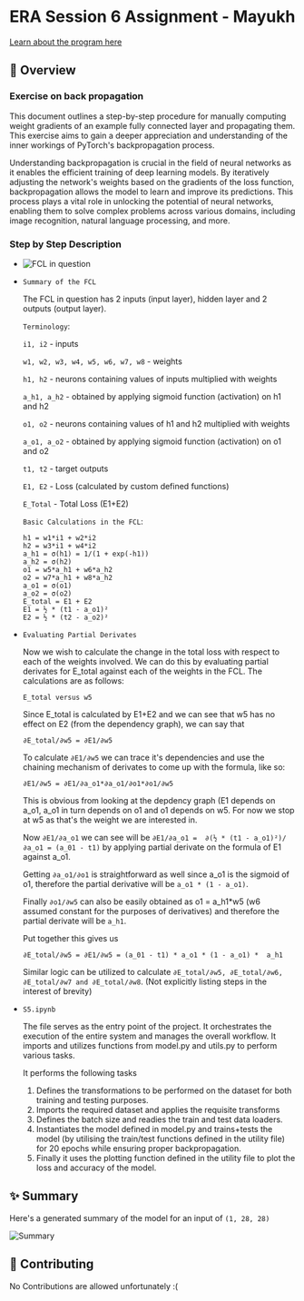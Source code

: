 <!-- markdownlint-disable MD030 -->

# ERA Session 6 Assignment - Mayukh

<a href="https://theschoolof.ai/#programs">Learn about the program here</a>

## 📝 Overview

### Exercise on back propagation

This document outlines a step-by-step procedure for manually computing weight gradients of an example fully connected layer and propagating them. This exercise aims to gain a deeper appreciation and understanding of the inner workings of PyTorch's backpropagation process.

Understanding backpropagation is crucial in the field of neural networks as it enables the efficient training of deep learning models. By iteratively adjusting the network's weights based on the gradients of the loss function, backpropagation allows the model to learn and improve its predictions. This process plays a vital role in unlocking the potential of neural networks, enabling them to solve complex problems across various domains, including image recognition, natural language processing, and more.

### Step by Step Description

-   ![FCL in question](../images/fcl.png)

-   `Summary of the FCL`

    The FCL in question has 2 inputs (input layer), hidden layer and 2 outputs (output layer).

    `Terminology`:

    `i1, i2` - inputs

    `w1, w2, w3, w4, w5, w6, w7, w8` - weights

    `h1, h2` - neurons containing values of inputs multiplied with weights

    `a_h1, a_h2` - obtained by applying sigmoid function (activation) on h1 and h2

    `o1, o2` - neurons containing values of h1 and h2 multiplied with weights

    `a_o1, a_o2` - obtained by applying sigmoid function (activation) on o1 and o2

    `t1, t2` - target outputs

    `E1, E2` - Loss (calculated by custom defined functions)

    `E_Total` - Total Loss (E1+E2)
    
    `Basic Calculations in the FCL`:

    ```
    h1 = w1*i1 + w2*i2		
    h2 = w3*i1 + w4*i2		
    a_h1 = σ(h1) = 1/(1 + exp(-h1))		
    a_h2 = σ(h2)		
    o1 = w5*a_h1 + w6*a_h2		
    o2 = w7*a_h1 + w8*a_h2		
    a_o1 = σ(o1)		
    a_o2 = σ(o2)		
    E_total = E1 + E2		
    E1 = ½ * (t1 - a_o1)²		
    E2 = ½ * (t2 - a_o2)²		
    ```
    
-   `Evaluating Partial Derivates`

    Now we wish to calculate the change in the total loss with respect to each of the weights involved. We can do this by evaluating partial derivates for E_total against each of the weights in the FCL. The calculations are as follows:

    `E_total versus w5`

    Since E_total is calculated by E1+E2 and we can see that w5 has no effect on E2 (from the dependency graph), we can say that 
    ```
    ∂E_total/∂w5 = ∂E1/∂w5					
    ```
    To calculate ```∂E1/∂w5``` we can trace it's dependencies and use the chaining mechanism of derivates to come up with the formula, like so:
    ```
    ∂E1/∂w5 = ∂E1/∂a_o1*∂a_o1/∂o1*∂o1/∂w5					
    ```
    This is obvious from looking at the depdency graph (E1 depends on a_o1, a_o1 in turn depends on o1 and o1 depends on w5. For now we stop at w5 as that's the weight we are interested in.

    Now ```∂E1/∂a_o1``` we can see will be ```∂E1/∂a_o1 =  ∂(½ * (t1 - a_o1)²)/∂a_o1 = (a_01 - t1)``` by applying partial derivate on the formula of E1 against a_o1.

    Getting ```∂a_o1/∂o1``` is straightforward as well since a_o1 is the sigmoid of o1, therefore the partial derivative will be ```a_o1 * (1 - a_o1)```.

    Finally ```∂o1/∂w5``` can also be easily obtained as o1 = a_h1*w5 (w6 assumed constant for the purposes of derivatives) and therefore the partial derivate will be ```a_h1```.

    Put together this gives us 
    ```
    ∂E_total/∂w5 = ∂E1/∂w5 = (a_01 - t1) * a_o1 * (1 - a_o1) *  a_h1							
    ```

    Similar logic can be utilized to calculate ```∂E_total/∂w5, ∂E_total/∂w6, ∂E_total/∂w7 and ∂E_total/∂w8```. (Not explicitly listing steps in the interest of brevity)

-   `S5.ipynb`    
    
    The file serves as the entry point of the project. It orchestrates the execution of the entire system and manages the overall workflow. It imports and utilizes functions from model.py and utils.py to perform various tasks.
    
    It performs the following tasks
    
    1. Defines the transformations to be performed on the dataset for both training and testing purposes.
    2. Imports the required dataset and applies the requisite transforms
    3. Defines the batch size and readies the train and test data loaders.
    4. Instantiates the model defined in model.py and trains+tests the model (by utilising the train/test functions defined in the utility file) for 20 epochs while ensuring proper backpropagation.
    5. Finally it uses the plotting function defined in the utility file to plot the loss and accuracy of the model.

## ✨ Summary

Here's a generated summary of the model for an input of `(1, 28, 28)`

![Summary](/summary.png)

## 🙌 Contributing

No Contributions are allowed unfortunately :(
